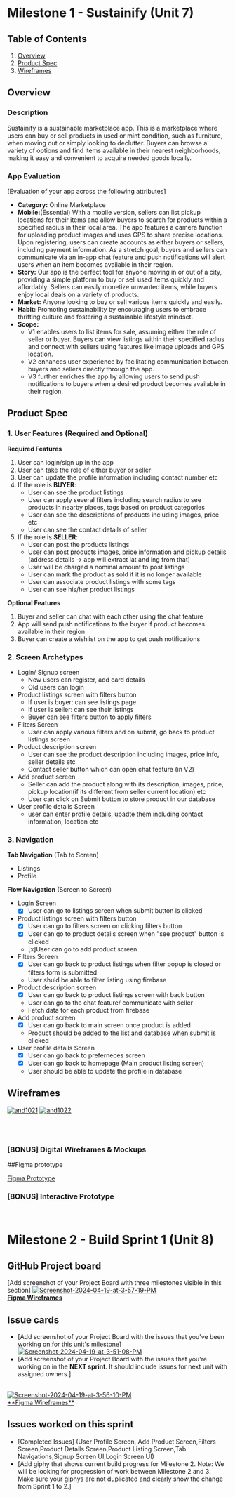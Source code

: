# Milestone 1 - Sustainify (Unit 7)

## Table of Contents

1. [Overview](#Overview)
1. [Product Spec](#Product-Spec)
1. [Wireframes](#Wireframes)

## Overview

### Description

Sustainify is a sustainable marketplace app. This is a marketplace where users can buy or sell products in used or mint condition, such as furniture, when moving out or simply looking to declutter. Buyers can browse a variety of options and find items available in their nearest neighborhoods, making it easy and convenient to acquire needed goods locally.

### App Evaluation

[Evaluation of your app across the following attributes]
- **Category:** Online Marketplace
- **Mobile:**(Essential) With a mobile version, sellers can list pickup locations for their items and allow buyers to search for products within a specified radius in their local area. The app features a camera function for uploading product images and uses GPS to share precise locations. Upon registering, users can create accounts as either buyers or sellers, including payment information. As a stretch goal, buyers and sellers can communicate via an in-app chat feature and push notifications will alert users when an item becomes available in their region.
- **Story:** Our app is the perfect tool for anyone moving in or out of a city, providing a simple platform to buy or sell used items quickly and affordably. Sellers can easily monetize unwanted items, while buyers enjoy local deals on a variety of products.
- **Market:** Anyone looking to buy or sell various items quickly and easily.
- **Habit:** Promoting sustainability by encouraging users to embrace thrifting culture and fostering a sustainable lifestyle mindset.
- **Scope:** 
    - V1 enables users to list items for sale, assuming either the role of seller or buyer. Buyers can view listings within their specified radius and connect with sellers using features like image uploads and GPS location.
    - V2 enhances user experience by facilitating communication between buyers and sellers directly through the app.
    - V3 further enriches the app by allowing users to send push notifications to buyers when a desired product becomes available in their region.

## Product Spec

### 1. User Features (Required and Optional)

**Required Features**

1. User can login/sign up in the app
2. User can take the role of either buyer or seller
3. User can update the profile information including contact number etc
4. If the role is **BUYER**:
    * User can see the product listings
    * User can apply several filters including search radius to see products in nearby places, tags based on product categories
    * User can see the descriptions of products including images, price etc
    * User can see the contact details of seller
5. If the role is **SELLER**:
    * User can post the products listings
    * User can post products images, price information and pickup details (address details -> app will extract lat and lng from that)
    * User will be charged a nominal amount to post listings
    * User can mark the product as sold if it is no longer available
    * User can associate product listings with some tags
    * User can see his/her product listings

**Optional Features**

1. Buyer and seller can chat with each other using the chat feature
2. App will send push notifications to the buyer if product becomes available in their region
3. Buyer can create a wishlist on the app to get push notifications

### 2. Screen Archetypes

- Login/ Signup screen
  - New users can register, add card details
  - Old users can login
- Product listings screen with filters button
  - If user is buyer: can see listings page
  - If user is seller: can see their listings
  - Buyer can see filters button to apply filters
- Filters Screen
    - User can apply various filters and on submit, go back to product listings screen
- Product description screen
    - User can see the product description including images, price info, seller details etc
    - Contact seller button which can open chat feature (in V2)
- Add product screen
    - Seller can add the product along with its description, images, price, pickup location(if its different from seller current location) etc
    - User can click on Submit button to store product in our database
- User profile details Screen
    - user can enter profile details, upadte them including contact information, location etc
    

### 3. Navigation

**Tab Navigation** (Tab to Screen)

* Listings
* Profile 

**Flow Navigation** (Screen to Screen)

- Login Screen
  - [x] User can go to listings screen when submit button is clicked
- Product listings screen with filters button
  - [x] User can go to filters screen on clicking filters button
  - [x] User can go to product details screen when "see product" button is clicked
  - [x]User can go to add product screen
- Filters Screen
    - [x] User can go back to product listings when filter popup is closed or filters form is submitted
    - User shuld be able to filter listing using firebase
- Product description screen
    - [x] User can go back to product listings screen with back button
    - User can go to the chat feature/ communicate with seller
    - Fetch data for each product from firebase
- Add product screen
    - [x] User can go back to main screen once product is added
    - Product should be added to the list and database when submit is clicked
- User profile details Screen
    - [x] User can go back to preferneces screen
    - [x] User can go back to homepage (Main product listing screen)
    - User should be able to update the profile in database


## Wireframes

<a href="https://ibb.co/bQgLCJf"><img src="https://i.ibb.co/4KZMXdQ/and1021.jpg" alt="and1021" border="0"></a>
<a href="https://ibb.co/HYCmLCN"><img src="https://i.ibb.co/RPNLGNh/and1022.jpg" alt="and1022" border="0"></a>

<br>

<br>

### [BONUS] Digital Wireframes & Mockups

##Figma prototype


<a href="https://www.figma.com/file/pRh5OtFxnUPM2o0gufdflc/Sustainify?type=design&node-id=0%3A1&mode=design&t=58PqRnP880iasYgR-1">Figma Prototype</a>

### [BONUS] Interactive Prototype


<br>

# Milestone 2 - Build Sprint 1 (Unit 8)

## GitHub Project board

[Add screenshot of your Project Board with three milestones visible in
this section]
<a href="https://ibb.co/D710RwB"><img src="https://i.ibb.co/GVdz5CZ/Screenshot-2024-04-19-at-3-57-19-PM.png" alt="Screenshot-2024-04-19-at-3-57-19-PM" border="0"></a> <br>
<a href="https://www.figma.com/embed?embed_host=share&url=https%3A%2F%2Fwww.figma.com%2Ffile%2FpRh5OtFxnUPM2o0gufdflc%2FSustainify%3Ftype%3Ddesign%26node-id%3D0%253A1%26mode%3Ddesign%26t%3DIdbOe4zfT9s1FqFF-1" allowfullscreen>**Figma Wireframes**</a>

## Issue cards

- [Add screenshot of your Project Board with the issues that you've been working on for this unit's milestone] <br><a href="https://ibb.co/gt0DH4B"><img src="https://i.ibb.co/HGcr1hk/Screenshot-2024-04-19-at-3-51-08-PM.png" alt="Screenshot-2024-04-19-at-3-51-08-PM" border="0"></a>
- [Add screenshot of your Project Board with the issues that you're working on in the **NEXT sprint**. It should include issues for next unit with assigned owners.]
<br>
<a href="https://imgbb.com/"><img src="https://i.ibb.co/myF4bBW/Screenshot-2024-04-19-at-3-56-10-PM.png" alt="Screenshot-2024-04-19-at-3-56-10-PM" border="0"></a> <br>
<a href="https://www.figma.com/embed?embed_host=share&url=https%3A%2F%2Fwww.figma.com%2Ffile%2FpRh5OtFxnUPM2o0gufdflc%2FSustainify%3Ftype%3Ddesign%26node-id%3D0%253A1%26mode%3Ddesign%26t%3DIdbOe4zfT9s1FqFF-1" allowfullscreen>**Figma Wireframes**</a>

## Issues worked on this sprint

- [Completed Issues] (User Profile Screen, Add Product Screen,Filters Screen,Product Details Screen,Product Listing Screen,Tab Navigations,Signup Screen UI,Login Screen UI)
- [Add giphy that shows current build progress for Milestone 2. Note: We will be looking for progression of work between Milestone 2 and 3. Make sure your giphys are not duplicated and clearly show the change from Sprint 1 to 2.]

<br>

